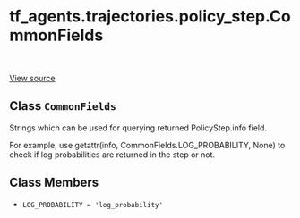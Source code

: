 <div itemscope itemtype="http://developers.google.com/ReferenceObject">
<meta itemprop="name" content="tf_agents.trajectories.policy_step.CommonFields" />
<meta itemprop="path" content="Stable" />
<meta itemprop="property" content="LOG_PROBABILITY"/>
</div>

# tf_agents.trajectories.policy_step.CommonFields

<table class="tfo-notebook-buttons tfo-api" align="left">
</table>

<a target="_blank" href="https://github.com/tensorflow/agents/tree/master/tf_agents/trajectories/policy_step.py">View
source</a>

## Class `CommonFields`

Strings which can be used for querying returned PolicyStep.info field.



<!-- Placeholder for "Used in" -->

For example, use getattr(info, CommonFields.LOG_PROBABILITY, None) to check if
log probabilities are returned in the step or not.

## Class Members

*   `LOG_PROBABILITY = 'log_probability'` <a id="LOG_PROBABILITY"></a>
